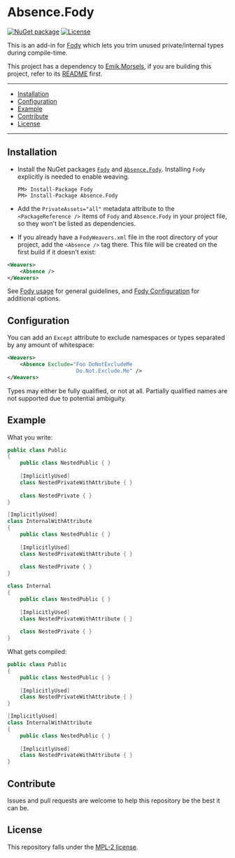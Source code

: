# Absence.Fody

[![NuGet package](https://img.shields.io/nuget/v/Absence.Fody.svg?logo=NuGet)](https://www.nuget.org/packages/Absence.Fody)
[![License](https://img.shields.io/github/license/Emik03/Absence.Fody.svg?style=flat)](https://github.com/Emik03/Absence.Fody/blob/main/LICENSE)

This is an add-in for [Fody](https://github.com/Fody/Fody) which lets you trim unused private/internal types during compile-time.

This project has a dependency to [Emik.Morsels](https://github.com/Emik03/Emik.Morsels), if you are building this project, refer to its [README](https://github.com/Emik03/Emik.Morsels/blob/main/README.md) first.

---

- [Installation](#installation)
- [Configuration](#configuration)
- [Example](#example)
- [Contribute](#contribute)
- [License](#license)

---

## Installation

- Install the NuGet packages [`Fody`](https://www.nuget.org/packages/Fody) and [`Absence.Fody`](https://www.nuget.org/packages/Absence.Fody). Installing `Fody` explicitly is needed to enable weaving.

  ```
  PM> Install-Package Fody
  PM> Install-Package Absence.Fody
  ```

- Add the `PrivateAssets="all"` metadata attribute to the `<PackageReference />` items of `Fody` and `Absence.Fody` in your project file, so they won't be listed as dependencies.

- If you already have a `FodyWeavers.xml` file in the root directory of your project, add the `<Absence />` tag there. This file will be created on the first build if it doesn't exist:

```xml
<Weavers>
    <Absence />
</Weavers>
```

See [Fody usage](https://github.com/Fody/Home/blob/master/pages/usage.md) for general guidelines, and [Fody Configuration](https://github.com/Fody/Home/blob/master/pages/configuration.md) for additional options.

## Configuration

You can add an `Except` attribute to exclude namespaces or types separated by any amount of whitespace:

```xml
<Weavers>
    <Absence Exclude="Foo DoNotExcludeMe
                      Do.Not.Exclude.Me" />
</Weavers>
```

Types may either be fully qualified, or not at all. Partially qualified names are not supported due to potential ambiguity.

## Example

What you write:

```csharp
public class Public 
{
    public class NestedPublic { }
    
    [ImplicitlyUsed]
    class NestedPrivateWithAttribute { }
    
    class NestedPrivate { }
}

[ImplicitlyUsed]
class InternalWithAttribute
{
    public class NestedPublic { }
    
    [ImplicitlyUsed]
    class NestedPrivateWithAttribute { }
    
    class NestedPrivate { }
}

class Internal 
{
    public class NestedPublic { }
    
    [ImplicitlyUsed]
    class NestedPrivateWithAttribute { }
    
    class NestedPrivate { }
}
```

What gets compiled:

```csharp
public class Public 
{
    public class NestedPublic { }
    
    [ImplicitlyUsed]
    class NestedPrivateWithAttribute { }
}

[ImplicitlyUsed]
class InternalWithAttribute
{
    public class NestedPublic { }
    
    [ImplicitlyUsed]
    class NestedPrivateWithAttribute { }
}
```

## Contribute

Issues and pull requests are welcome to help this repository be the best it can be.

## License

This repository falls under the [MPL-2 license](https://www.mozilla.org/en-US/MPL/2.0/).
